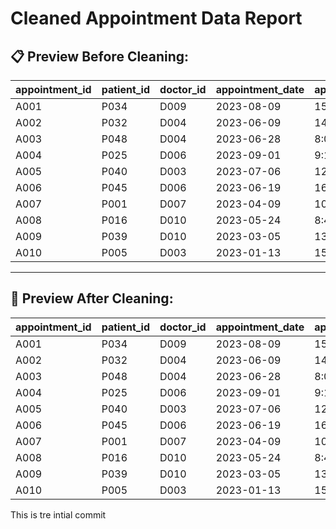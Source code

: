 # Cleaned Appointment Data Report

## 📋 Preview Before Cleaning:

| appointment_id   | patient_id   | doctor_id   | appointment_date   | appointment_time   | reason_for_visit   | status    |
|:-----------------|:-------------|:------------|:-------------------|:-------------------|:-------------------|:----------|
| A001             | P034         | D009        | 2023-08-09         | 15:15:00           | Therapy            | Scheduled |
| A002             | P032         | D004        | 2023-06-09         | 14:30:00           | Therapy            | No-show   |
| A003             | P048         | D004        | 2023-06-28         | 8:00:00            | Consultation       | Cancelled |
| A004             | P025         | D006        | 2023-09-01         | 9:15:00            | Consultation       | Cancelled |
| A005             | P040         | D003        | 2023-07-06         | 12:45:00           | Emergency          | No-show   |
| A006             | P045         | D006        | 2023-06-19         | 16:15:00           | Checkup            | Scheduled |
| A007             | P001         | D007        | 2023-04-09         | 10:30:00           | Consultation       | Scheduled |
| A008             | P016         | D010        | 2023-05-24         | 8:45:00            | Consultation       | Cancelled |
| A009             | P039         | D010        | 2023-03-05         | 13:45:00           | Follow-up          | Scheduled |
| A010             | P005         | D003        | 2023-01-13         | 15:30:00           | Therapy            | Completed |

---

## 🧹 Preview After Cleaning:

| appointment_id   | patient_id   | doctor_id   | appointment_date   | appointment_time   | reason_for_visit   | status    |
|:-----------------|:-------------|:------------|:-------------------|:-------------------|:-------------------|:----------|
| A001             | P034         | D009        | 2023-08-09         | 15:15:00           | Therapy            | Scheduled |
| A002             | P032         | D004        | 2023-06-09         | 14:30:00           | Therapy            | No-show   |
| A003             | P048         | D004        | 2023-06-28         | 8:00:00            | Consultation       | Cancelled |
| A004             | P025         | D006        | 2023-09-01         | 9:15:00            | Consultation       | Cancelled |
| A005             | P040         | D003        | 2023-07-06         | 12:45:00           | Emergency          | No-show   |
| A006             | P045         | D006        | 2023-06-19         | 16:15:00           | Checkup            | Scheduled |
| A007             | P001         | D007        | 2023-04-09         | 10:30:00           | Consultation       | Scheduled |
| A008             | P016         | D010        | 2023-05-24         | 8:45:00            | Consultation       | Cancelled |
| A009             | P039         | D010        | 2023-03-05         | 13:45:00           | Follow-up          | Scheduled |
| A010             | P005         | D003        | 2023-01-13         | 15:30:00           | Therapy            | Completed |
This is tre intial commit
